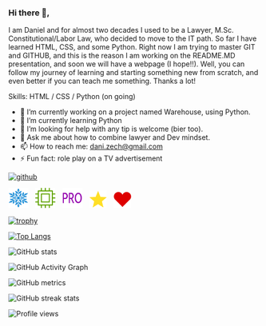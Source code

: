 ### Hi there 👋, 

I am Daniel and for almost two decades I used to be a Lawyer, M.Sc. Constitutional/Labor Law, who decided to move to the IT path. So far I have learned HTML, CSS, and some Python. Right now I am trying to master GIT and GITHUB, and this is the reason I am working on the README.MD presentation, and soon we will have a webpage (I hope!!). Well, you can follow my journey of learning and starting something new from scratch, and even better if you can teach me something. Thanks a lot!

Skills: HTML / CSS / Python (on going)

- 🔭 I’m currently working on a project named Warehouse, using Python. 
- 🌱 I’m currently learning Python 
- 🤔 I’m looking for help with any tip is welcome (bier too).  
- 💬 Ask me about how to combine lawyer and Dev mindset. 
- 📫 How to reach me: dani.zech@gmail.com 
- ⚡ Fun fact: role play on a TV advertisement 

[<img src='https://cdn.jsdelivr.net/npm/simple-icons@3.0.1/icons/github.svg' alt='github' height='40'>](https://github.com/DanZech)  

<a href='https://archiveprogram.github.com/'><img src='https://raw.githubusercontent.com/acervenky/animated-github-badges/master/assets/acbadge.gif' width='40' height='40'></a> <a href='https://docs.github.com/en/developers'><img src='https://raw.githubusercontent.com/acervenky/animated-github-badges/master/assets/devbadge.gif' width='40' height='40'></a> <a href='https://github.com/pricing'><img src='https://raw.githubusercontent.com/acervenky/animated-github-badges/master/assets/pro.gif' width='40' height='40'></a> <a href='https://stars.github.com/'><img src='https://raw.githubusercontent.com/acervenky/animated-github-badges/master/assets/starbadge.gif' width='35' height='35'></a> <a href='https://docs.github.com/en/github/supporting-the-open-source-community-with-github-sponsors'><img src='https://raw.githubusercontent.com/acervenky/animated-github-badges/master/assets/sponsorbadge.gif' width='35' height='35'></a> 

[![trophy](https://github-profile-trophy.vercel.app/?username=DanZech)](https://github.com/ryo-ma/github-profile-trophy)

[![Top Langs](https://github-readme-stats.vercel.app/api/top-langs/?username=DanZech)](https://github.com/anuraghazra/github-readme-stats)

![GitHub stats](https://github-readme-stats.vercel.app/api?username=DanZech&show_icons=true&count_private=true)  

![GitHub Activity Graph](https://activity-graph.herokuapp.com/graph?username=DanZech)  

![GitHub metrics](https://metrics.lecoq.io/DanZech)  

![GitHub streak stats](https://streak-stats.demolab.com/?user=DanZech)  

![Profile views](https://gpvc.arturio.dev/DanZech)  
